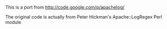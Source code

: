 This is a port from http://code.google.com/p/apachelog/

The original code is actually from Peter Hickman's Apache::LogRegex Perl module